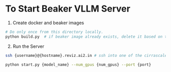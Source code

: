 # To Start Beaker VLLM Server

1. Create docker and beaker images

```bash
# Do only once from this directory locally.
python build.py  # if beaker image already exists, delete it based on the error message.
```

2. Run the Server

```bash
ssh {username}@{hostname}.reviz.ai2.in # ssh into one of the cirrascale servers

python start.py {model_name} --num_gpus {num_gpus} --port {port}
```
